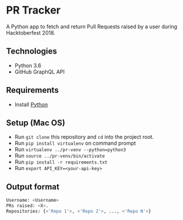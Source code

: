 # PR Tracker

A Python app to fetch and return Pull Requests raised by a user during Hacktoberfest 2018.

## Technologies

* Python 3.6
* GitHub GraphQL API

## Requirements

* Install [Python](https://www.python.org/downloads/)

## Setup (Mac OS)

* Run `git clone` this repository and `cd` into the project root.
* Run `pip install virtualenv` on command prompt
* Run `virtualenv ../pr-venv --python=python3`
* Run `source ../pr-venv/bin/activate`
* Run `pip install -r requirements.txt`
* Run `export API_KEY=<your-api-key>`

## Output format

```bash
Username: <Username>
PRs raised: <X>.
Repositories: {<'Repo 1'>, <'Repo 2'>, ..., <'Repo N'>}
```
